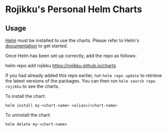 # Rojikku's Personal Helm Charts

## Usage

[Helm](https://helm.sh) must be installed to use the charts.  Please refer to
Helm's [documentation](https://helm.sh/docs) to get started.

Once Helm has been set up correctly, add the repo as follows:

  helm repo add rojikku https://rojikku.github.io/charts

If you had already added this repo earlier, run `helm repo update` to retrieve
the latest versions of the packages.  You can then run `helm search repo
rojikku` to see the charts.

To install the <chart-name> chart:

    helm install my-<chart-name> <alias>/<chart-name>

To uninstall the chart:

    helm delete my-<chart-name>
